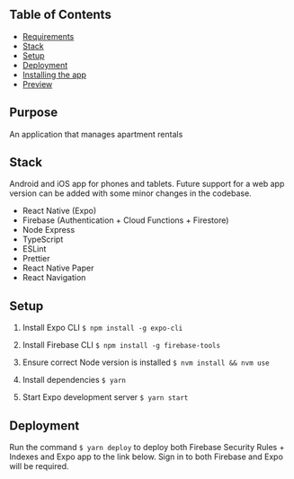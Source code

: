 ## Table of Contents

- [Requirements](#requirements)
- [Stack](#stack)
- [Setup](#setup)
- [Deployment](#deployment)
- [Installing the app](#installing-the-app)
- [Preview](#preview)

## Purpose

An application that manages apartment rentals

## Stack

Android and iOS app for phones and tablets. Future support for a web app version can be added with some minor changes in the codebase.

- React Native (Expo)
- Firebase (Authentication + Cloud Functions + Firestore)
- Node Express
- TypeScript
- ESLint
- Prettier
- React Native Paper
- React Navigation

## Setup

1. Install Expo CLI
   `$ npm install -g expo-cli`

2. Install Firebase CLI
   `$ npm install -g firebase-tools`

3. Ensure correct Node version is installed
   `$ nvm install && nvm use`

4. Install dependencies
   `$ yarn`

5. Start Expo development server
   `$ yarn start`

## Deployment

Run the command `$ yarn deploy` to deploy both Firebase Security Rules + Indexes and Expo app to the link below. Sign in to both Firebase and Expo will be required.
